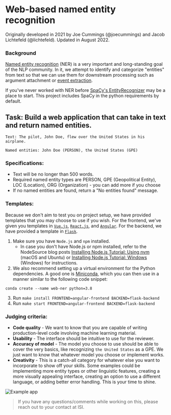 # Web-based named entity recognition

Originally developed in 2021 by Joe Cummings (@joecummings) and Jacob Lichtefeld (@lichtefeld). Updated in August 2022.

### Background

[Named entity recognition](https://en.wikipedia.org/wiki/Named-entity_recognition) (NER) is a very important and long-standing goal of the NLP community. In it, we attempt to identify and categorize "entities" from text so that we can use them for downstream processing such as argument attachment or [event extraction](http://ceur-ws.org/Vol-779/derive2011_submission_1.pdf).

If you've never worked with NER before [SpaCy's EntityRecognizer](https://spacy.io/api/entityrecognizer) may be a place to start. This project includes SpaCy in the python requirements by default.

## Task: Build a web application that can take in text and return named entities.

```
Text: The pilot, John Doe, flew over the United States in his airplane.

Named entities: John Doe (PERSON), the United States (GPE)
```

### Specifications:
* Text will be no longer than 500 words.
* Required named entity types are PERSON, GPE (Geopolitical Entity), LOC (Location), ORG (Organization) - you can add more if you choose
* If no named entities are found, return a "No entities found" message.

### Templates:
Because we don't aim to test you on project setup, we have provided templates that you may choose to use if you wish. For the frontend, we've given you templates in [`Vue.js`](https://vuejs.org/), [`React.js`](https://reactjs.org/), and [`Angular`](https://angular.io/). For the backend, we have provided a template in [`Flask`](https://flask.palletsprojects.com/en/2.0.x/).
1. Make sure you have `Node.js` and `npm` installed.
   * In case you don't have Node.js or npm installed, refer to the NodeSource blog posts [Installing Node.js Tutorial: Using nvm](https://nodesource.com/blog/installing-node-js-tutorial-using-nvm-on-mac-os-x-and-ubuntu/) (macOS and Ubuntu) or [Installing Node.js Tutorial: Windows](https://nodesource.com/blog/installing-nodejs-tutorial-windows/) (Windows) for instructions.
2. We also recommend setting up a virtual environment for the Python dependencies. A good one is [Miniconda](https://docs.conda.io/en/latest/miniconda.html), which you can then use in a manner similar to the following code snippet:
  ```
  conda create --name web-ner python=3.8
  ```
3. Run `make install FRONTEND=angular-frontend BACKEND=flask-backend`
4. Run `make start FRONTEND=angular-frontend BACKEND=flask-backend`

### Judging criteria:
* **Code quality** - We want to know that you are capable of writing production-level code involving machine learning material.
* **Usability** - The interface should be intuitive to use for the reviewer.
* **Accuracy of model** - The model you choose to use should be able to cover the very basics, like recognizing `the United States` as a GPE. We just want to know that whatever model you choose or implement works.
* **Creativity** - This is a catch-all category for whatever else you want to incorporate to show off your skills. Some examples could be implementing more entity types or other linguistic features, creating a more visually appealing interface, creating an option to use a different language, or adding better error handling. This is your time to shine.

![Example app](./assets/web_ner_example.png)

> If you have any questions/comments while working on this, please reach out to your contact at ISI.
